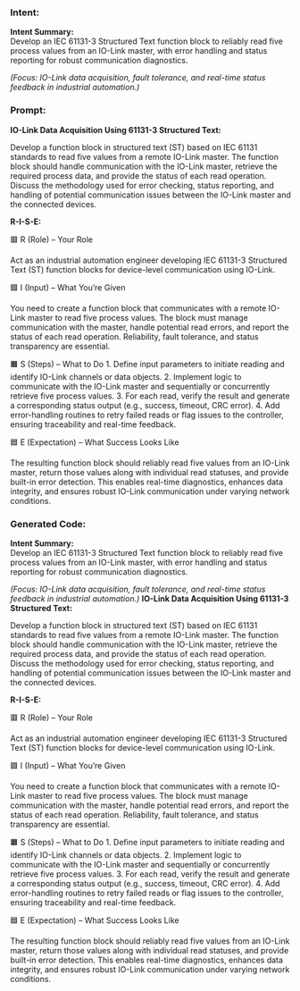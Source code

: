 ### Intent:
**Intent Summary:**  
Develop an IEC 61131-3 Structured Text function block to reliably read five process values from an IO-Link master, with error handling and status reporting for robust communication diagnostics.  

*(Focus: IO-Link data acquisition, fault tolerance, and real-time status feedback in industrial automation.)*

### Prompt:
**IO-Link Data Acquisition Using 61131-3 Structured Text:**

Develop a function block in structured text (ST) based on IEC 61131 standards to read five values from a remote IO-Link master. The function block should handle communication with the IO-Link master, retrieve the required process data, and provide the status of each read operation. Discuss the methodology used for error checking, status reporting, and handling of potential communication issues between the IO-Link master and the connected devices.

**R-I-S-E:**

🟥 R (Role) – Your Role

Act as an industrial automation engineer developing IEC 61131-3 Structured Text (ST) function blocks for device-level communication using IO-Link.

🟩 I (Input) – What You’re Given

You need to create a function block that communicates with a remote IO-Link master to read five process values. The block must manage communication with the master, handle potential read errors, and report the status of each read operation. Reliability, fault tolerance, and status transparency are essential.

🟧 S (Steps) – What to Do
	1.	Define input parameters to initiate reading and identify IO-Link channels or data objects.
	2.	Implement logic to communicate with the IO-Link master and sequentially or concurrently retrieve five process values.
	3.	For each read, verify the result and generate a corresponding status output (e.g., success, timeout, CRC error).
	4.	Add error-handling routines to retry failed reads or flag issues to the controller, ensuring traceability and real-time feedback.

🟦 E (Expectation) – What Success Looks Like

The resulting function block should reliably read five values from an IO-Link master, return those values along with individual read statuses, and provide built-in error detection. This enables real-time diagnostics, enhances data integrity, and ensures robust IO-Link communication under varying network conditions.

### Generated Code:
**Intent Summary:**  
Develop an IEC 61131-3 Structured Text function block to reliably read five process values from an IO-Link master, with error handling and status reporting for robust communication diagnostics.  

*(Focus: IO-Link data acquisition, fault tolerance, and real-time status feedback in industrial automation.)*
**IO-Link Data Acquisition Using 61131-3 Structured Text:**

Develop a function block in structured text (ST) based on IEC 61131 standards to read five values from a remote IO-Link master. The function block should handle communication with the IO-Link master, retrieve the required process data, and provide the status of each read operation. Discuss the methodology used for error checking, status reporting, and handling of potential communication issues between the IO-Link master and the connected devices.

**R-I-S-E:**

🟥 R (Role) – Your Role

Act as an industrial automation engineer developing IEC 61131-3 Structured Text (ST) function blocks for device-level communication using IO-Link.

🟩 I (Input) – What You’re Given

You need to create a function block that communicates with a remote IO-Link master to read five process values. The block must manage communication with the master, handle potential read errors, and report the status of each read operation. Reliability, fault tolerance, and status transparency are essential.

🟧 S (Steps) – What to Do
	1.	Define input parameters to initiate reading and identify IO-Link channels or data objects.
	2.	Implement logic to communicate with the IO-Link master and sequentially or concurrently retrieve five process values.
	3.	For each read, verify the result and generate a corresponding status output (e.g., success, timeout, CRC error).
	4.	Add error-handling routines to retry failed reads or flag issues to the controller, ensuring traceability and real-time feedback.

🟦 E (Expectation) – What Success Looks Like

The resulting function block should reliably read five values from an IO-Link master, return those values along with individual read statuses, and provide built-in error detection. This enables real-time diagnostics, enhances data integrity, and ensures robust IO-Link communication under varying network conditions.
